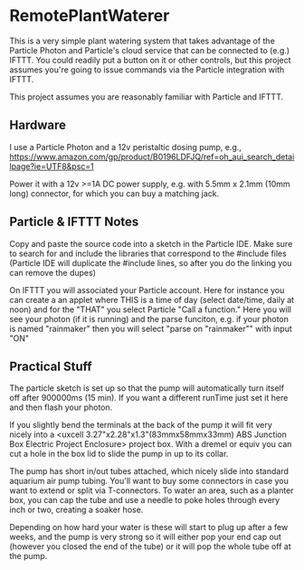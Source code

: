 # RemotePlantWaterer

This is a very simple plant watering system that takes advantage of the Particle Photon and Particle's cloud service that can be connected to (e.g.) IFTTT. You could readily put a button on it or other controls, but this project assumes you're going to issue commands via the Particle integration with IFTTT.

This project assumes you are reasonably familiar with Particle and IFTTT.

## Hardware
I use a Particle Photon and a 12v peristaltic dosing pump, e.g., https://www.amazon.com/gp/product/B0196LDFJQ/ref=oh_aui_search_detailpage?ie=UTF8&psc=1

Power it with a 12v >=1A DC power supply, e.g. with 5.5mm x 2.1mm (10mm long) connector, for which you can buy a matching jack.

## Particle & IFTTT Notes
Copy and paste the source code into a sketch in the Particle IDE.  Make sure to search for and include the libraries that correspond to the #include files (Particle IDE will duplicate the #include lines, so after you do the linking you can remove the dupes)

On IFTTT you will associated your Particle account. Here for instance you can create a an applet where THIS is a time of day (select date/time, daily at noon) and for the "THAT" you select Particle "Call a function."  Here you will see your photon (if it is running) and the parse funciton, e.g. if your photon is named "rainmaker" then you will select "parse on "rainmaker"" with input "ON"

## Practical Stuff

The particle sketch is set up so that the pump will automatically turn itself off after 900000ms (15 min).  If you want a different runTime just set it here and then flash your photon.

If you slightly bend the terminals at the back of the pump it will fit very nicely into a <uxcell 3.27"x2.28"x1.3"(83mmx58mmx33mm) ABS Junction Box Electric Project Enclosure> project box.  With a dremel or equiv you can cut a hole in the box lid to slide the pump in up to its collar.

The pump has short in/out tubes attached, which nicely slide into standard aquarium air pump tubing. You'll want to buy some connectors in case you want to extend or split via T-connectors. To water an area, such as a planter box, you can cap the tube and use a needle to poke holes through every inch or two, creating a soaker hose.

Depending on how hard your water is these will start to plug up after a few weeks, and the pump is very strong so it will either pop your end cap out (however you closed the end of the tube) or it will pop the whole tube off at the pump.
